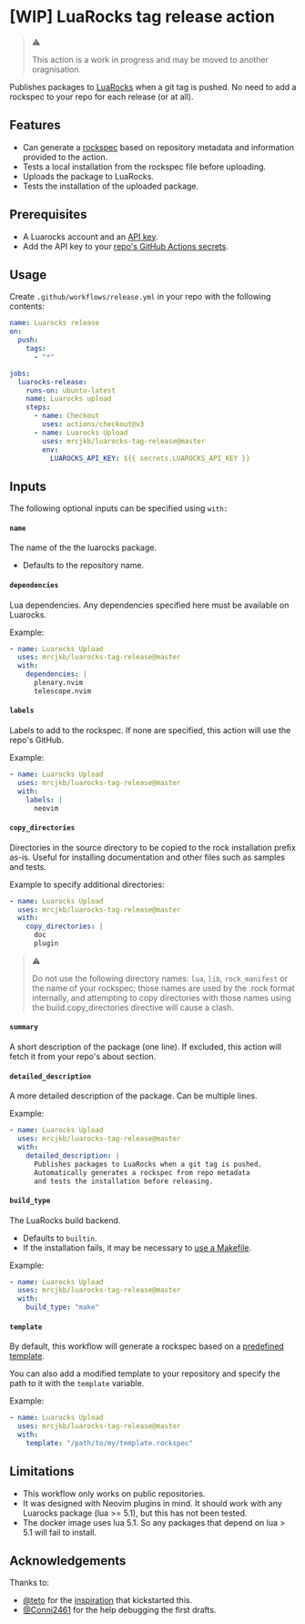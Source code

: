 # [WIP] LuaRocks tag release action

> :warning:
>
> This action is a work in progress and may be moved to another oragnisation.

Publishes packages to [LuaRocks](https://luarocks.org/) when a git tag is pushed.
No need to add a rockspec to your repo for each release (or at all).

## Features

* Can generate a [rockspec](https://github.com/luarocks/luarocks/wiki/Rockspec-format) based on repository metadata and information provided to the action.
* Tests a local installation from the rockspec file before uploading.
* Uploads the package to LuaRocks.
* Tests the installation of the uploaded package.

## Prerequisites

* A Luarocks account and an [API key](https://luarocks.org/settings/api-keys).
* Add the API key to your [repo's GitHub Actions secrets](https://docs.github.com/en/actions/security-guides/encrypted-secrets#creating-encrypted-secrets-for-a-repository).

## Usage

Create `.github/workflows/release.yml` in your repo with the following contents:
```yaml
name: Luarocks release
on:
  push:
    tags:
      - "*"

jobs:
  luarocks-release:
    runs-on: ubuntu-latest
    name: Luarocks upload
    steps:
      - name: Checkout
        uses: actions/checkout@v3
      - name: Luarocks Upload
        uses: mrcjkb/luarocks-tag-release@master
        env:
          LUAROCKS_API_KEY: ${{ secrets.LUAROCKS_API_KEY }}
```

## Inputs

The following optional inputs can be specified using `with:`

#### `name`

The name of the the luarocks package.

* Defaults to the repository name.

#### `dependencies`

Lua dependencies.
Any dependencies specified here must be available on Luarocks.

Example:

```yaml
- name: Luarocks Upload
  uses: mrcjkb/luarocks-tag-release@master
  with:
    dependencies: |
      plenary.nvim
      telescope.nvim
```

#### `labels`

Labels to add to the rockspec.
If none are specified, this action will use the repo's GitHub.

Example:

```yaml
- name: Luarocks Upload
  uses: mrcjkb/luarocks-tag-release@master
  with:
    labels: |
      neovim
```

#### `copy_directories`

Directories in the source directory to be copied to the rock installation prefix as-is. Useful for installing documentation and other files such as samples and tests.

Example to specify additional directories:

```yaml
- name: Luarocks Upload
  uses: mrcjkb/luarocks-tag-release@master
  with:
    copy_directories: |
      doc
      plugin
```

> :warning:
>
> Do not use the following directory names: `lua`, `lib`, `rock_manifest` or the name of your rockspec; those names are used by the .rock format internally, and attempting to copy directories with those names using the build.copy_directories directive will cause a clash.

#### `summary`

A short description of the package (one line).
If excluded, this action will fetch it from your repo's about section.

#### `detailed_description`

A more detailed description of the package. Can be multiple lines.

Example:

```yaml
- name: Luarocks Upload
  uses: mrcjkb/luarocks-tag-release@master
  with:
    detailed_description: |
      Publishes packages to LuaRocks when a git tag is pushed.
      Automatically generates a rockspec from repo metadata
      and tests the installation before releasing.
```

#### `build_type`

The LuaRocks build backend.

* Defaults to `builtin`.
* If the installation fails, it may be necessary to [use a Makefile](https://github.com/luarocks/luarocks/wiki/Creating-a-Makefile-that-plays-nice-with-LuaRocks).

Example:

```yaml
- name: Luarocks Upload
  uses: mrcjkb/luarocks-tag-release@master
  with:
    build_type: "make"
```

#### `template`

By default, this workflow will generate a rockspec based on a [predefined template](./rockspec.template).

You can also add a modified template to your repository and specify the path to it with the `template` variable.


Example:

```yaml
- name: Luarocks Upload
  uses: mrcjkb/luarocks-tag-release@master
  with:
    template: "/path/to/my/template.rockspec"
```

## Limitations

* This workflow only works on public repositories.
* It was designed with Neovim plugins in mind. It should work with any Luarocks package (lua >= 5.1), but this has not been tested.
* The docker image uses lua 5.1. So any packages that depend on lua > 5.1 will fail to install.

## Acknowledgements

Thanks to:

* [@teto](https://github.com/teto) for the [inspiration](https://teto.github.io/posts/2022-06-22-neovim-plugin-luarocks-2.html) that kickstarted this.
* [@Conni2461](https://github.com/Conni2461) for the help debugging the first drafts.
